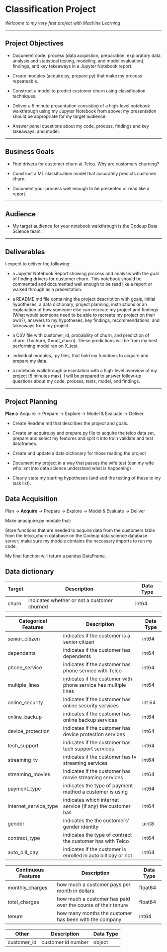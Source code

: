 # Classification Project

*Welcome to my very first project with Machine Learning*
***

## Project Objectives

- Document code, process (data acquistion, preparation, exploratory data analysis and statistical testing, modeling, and model evaluation), findings, and key takeaways in a Jupyter Notebook report.


- Create modules (acquire.py, prepare.py) that make my process repeateable.


- Construct a model to predict customer churn using classification techniques.


- Deliver a 5 minute presentation consisting of a high-level notebook walkthrough using my Jupyter Notebook from above; my presentation should be appropriate for my target audience.


- Answer panel questions about my code, process, findings and key takeaways, and model.
***


## Business Goals

- Find drivers for customer churn at Telco. Why are customers churning?


- Construct a ML classification model that accurately predicts customer churn.


- Document your process well enough to be presented or read like a report.
***

## Audience

- My target audience for your notebook walkthrough is the Codeup Data Science team.
***

## Deliverables

I expect to deliver the following:

- a Jupyter Notebook Report showing process and analysis with the goal of finding drivers for customer churn. This notebook should be commented and documented well enough to be read like a report or walked through as a presentation.


- a README.md file containing the project description with goals, initial hypotheses, a data dictionary, project planning, instructions or an explanation of how someone else can recreate my project and findings (What would someone need to be able to recreate my project on their own?), answers to my hypotheses, key findings, recommendations, and takeaways from my project.
    

- a CSV file with customer_id, probability of churn, and prediction of churn. (1=churn, 0=not_churn). These predictions will be from my best performing model ran on X_test.


- individual modules, .py files, that hold my functions to acquire and prepare my data.


- a notebook walkthrough presentation with a high-level overview of my project (5 minutes max). I will be prepared to answer follow-up questions about my code, process, tests, model, and findings.
***

## Project Planning
**Plan->** Acquire -> Prepare -> Explore -> Model & Evaluate -> Deliver

- Create Readme.md that describes the project and goals.


- Create an acquire.py and prepare.py file to acquire the telco data set, prepare and select my features and split it into  train validate and test dataframes.  


- Create and update a data dictionary for those reading the project


- Document my project in a way that passes the wife test (can my wife who isnt into data science understand what is happening)


- Clearly state my starting hypotheses (and add the testing of these to my task list).


## Data Acquisition

Plan -> **Acquire** -> Prepare -> Explore -> Model & Evaluate -> Deliver

Make anacquire.py module that:

Store functions that are needed to acquire data from the customers table from the telco_churn database on the Codeup data science database server; make sure my module contains the necessary imports to run my code. 

My final function will return a pandas DataFrame.



## Data dictionary
Target  | Description   | Data Type
--|--|--
churn   | indicates whether or not a customer churned | int64



Categorical Features   | Description |	Data Type
--|--|--
senior_citizen|	indicates if the customer is a senior citizen	|int64
dependents|	    indicates if the customer has dependents	|int64
phone_service|	indicates if the customer has phone service with Telco	| int64
multiple_lines |	indicates if the customer with phone service has multiple lines	| int64
online_security|	indicates if the customer has online security services |	int 64
online_backup|	indicates if the customer has online backup services |	int64
device_protection	| indicates if the customer has device protection services |	int64
tech_support |  indicates if the customer has tech support services |	int64
streaming_tv |	indicates if the customer has tv streaming services |	int64
streaming_movies |	indicates if the customer has movie streaming services |	int64
payment_type    | indicates the type of payment method a customer is using | int64
internet_service_type |	indicates which internet service (if any) the customer has |	int64
gender	|   indicates the the customers' gender identity |	uint8
contract_type | 	indicates the type of contract the customer has with Telco |	int64
auto_bill_pay |	indicates if the customer is enrolled in auto bill pay or not |	int64

Continuous Features | Description | Data Type
--|--|--
monthly_charges | how much a customer pays per month in dollars| float64
total_charges   | how much a customer has paid over the course of their tenure | float64
tenure          | how many months the customer has been with the company| int64

Other   | Description   | Data Type
--|--|--
customer_id | customer id number                       | object

